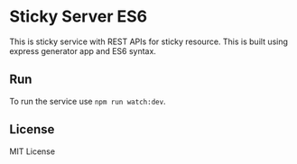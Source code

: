 # Sticky Server ES6

This is sticky service with REST APIs for sticky resource. This is built using express generator app and ES6 syntax.

## Run

To run the service use `npm run watch:dev`.

## License

MIT License